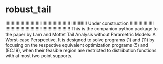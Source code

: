 # robust_tail

!!!!!!!!!!!!!!!!!!!!!!!!!!!!!!!!!!!!!!!!!!!!!!!!!!!
!!!!!!!!!!!! Under construction !!!!!!!!!!!!!!!!!!!
!!!!!!!!!!!!!!!!!!!!!!!!!!!!!!!!!!!!!!!!!!!!!!!!!!!
This is the companion python package to the paper by Lam and Mottet Tail Analysis without Parametric Models: A
Worst-case Perspective. It is designed to solve programs (1) and (11) by focusing on the respective equivalent
optimization programs (5) and (EC.19), when their feasible region are restricted to distribution functions with at most
two point supports.
